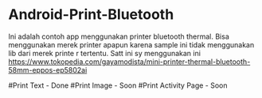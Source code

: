 # Android-Print-Bluetooth
Ini adalah contoh app menggunakan printer bluetooth thermal.
Bisa menggunakan merek printer apapun karena sample ini tidak menggunakan lib dari merek printe r tertentu.
Satt ini sy menggunakan ini https://www.tokopedia.com/gayamodista/mini-printer-thermal-bluetooth-58mm-eppos-ep5802ai

#Print Text - Done
#Print Image - Soon
#Print Activity Page - Soon

